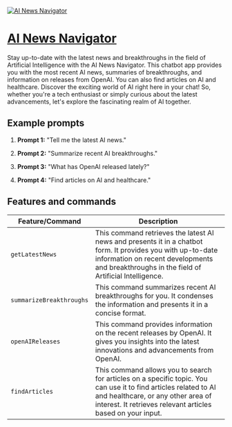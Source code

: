 [![AI News Navigator](https://files.oaiusercontent.com/file-HMpH4ZcCWLa4EUd1vz4Np1ul?se=2123-10-16T06%3A32%3A47Z&sp=r&sv=2021-08-06&sr=b&rscc=max-age%3D31536000%2C%20immutable&rscd=attachment%3B%20filename%3D7c17f491-450e-4c21-8205-bc01511caaf8.png&sig=XXbIuk3ioatyb83XdjKu8DglTDuTVn4eo1l9ai8uB3k%3D)](https://chat.openai.com/g/g-Yqe2BgTVs-ai-news-navigator)

# [AI News Navigator](https://chat.openai.com/g/g-Yqe2BgTVs-ai-news-navigator)

Stay up-to-date with the latest news and breakthroughs in the field of Artificial Intelligence with the AI News Navigator. This chatbot app provides you with the most recent AI news, summaries of breakthroughs, and information on releases from OpenAI. You can also find articles on AI and healthcare. Discover the exciting world of AI right here in your chat! So, whether you're a tech enthusiast or simply curious about the latest advancements, let's explore the fascinating realm of AI together.

## Example prompts

1. **Prompt 1:** "Tell me the latest AI news."

2. **Prompt 2:** "Summarize recent AI breakthroughs."

3. **Prompt 3:** "What has OpenAI released lately?"

4. **Prompt 4:** "Find articles on AI and healthcare."


## Features and commands

| Feature/Command | Description |
| --- | --- |
| `getLatestNews` | This command retrieves the latest AI news and presents it in a chatbot form. It provides you with up-to-date information on recent developments and breakthroughs in the field of Artificial Intelligence. |
| `summarizeBreakthroughs` | This command summarizes recent AI breakthroughs for you. It condenses the information and presents it in a concise format. |
| `openAIReleases` | This command provides information on the recent releases by OpenAI. It gives you insights into the latest innovations and advancements from OpenAI. |
| `findArticles` | This command allows you to search for articles on a specific topic. You can use it to find articles related to AI and healthcare, or any other area of interest. It retrieves relevant articles based on your input. |